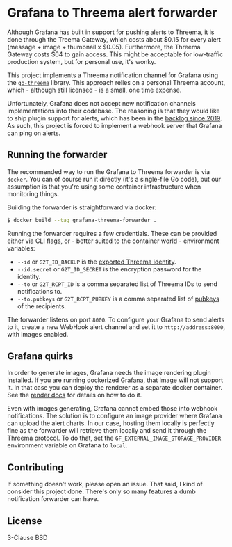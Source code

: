 # Grafana to Threema alert forwarder

Although Grafana has built in support for pushing alerts to Threema, it is done through the Treema Gateway, which costs about $0.15 for every alert (message + image + thumbnail x $0.05). Furthermore, the Threema Gateway costs $64 to gain access. This might be acceptable for low-traffic production system, but for personal use, it's wonky.

This project implements a Threema notification channel for Grafana using the [`go-threema`](https://github.com/karalabe/go-threema) library. This approach relies on a personal Threema account, which - although still licensed - is a small, one time expense.

Unfortunately, Grafana does not accept new notification channels implementations into their codebase. The reasoning is that they would like to ship plugin support for alerts, which has been in the [backlog since 2019](https://github.com/grafana/grafana/issues/16004). As such, this project is forced to implement a webhook server that Grafana can ping on alerts.


## Running the forwarder

The recommended way to run the Grafana to Threema forwarder is via `docker`. You can of course run it directly (it's a single-file Go code), but our assumption is that you're using some container infrastructure when monitoring things.

Building the forwarder is straightforward via docker:

```sh
$ docker build --tag grafana-threema-forwarder .
```

Running the forwarder requires a few credentials. These can be provided either via CLI flags, or - better suited to the container world - environment variables:

- `--id` or `G2T_ID_BACKUP` is the [exported Threema identity](https://github.com/karalabe/go-threema#threema-license-and-account).
- `--id.secret` or `G2T_ID_SECRET` is the encryption password for the identity.
- `--to` or `G2T_RCPT_ID` is a comma separated list of Threema IDs to send notifications to.
- `--to.pubkeys` or `G2T_RCPT_PUBKEY` is a comma separated list of [pubkeys](https://github.com/karalabe/go-threema#threema-user-directory-service) of the recipients.

The forwarder listens on port `8000`. To configure your Grafana to send alerts to it, create a new WebHook alert channel and set it to `http://address:8000`, with images enabled.

## Grafana quirks

In order to generate images, Grafana needs the image rendering plugin installed. If you are running dockerized Grafana, that image will not support it. In that case you can deploy the renderer as a separate docker container. See the [render docs](https://github.com/grafana/grafana-image-renderer) for details on how to do it.

Even with images generating, Grafana cannot embed those into webhook notifications. The solution is to configure an image provider where Grafana can upload the alert charts. In our case, hosting them locally is perfectly fine as the forwarder will retrieve them locally and send it through the Threema protocol. To do that, set the `GF_EXTERNAL_IMAGE_STORAGE_PROVIDER` environment variable on Grafana to `local`.

## Contributing

If something doesn't work, please open an issue. That said, I kind of consider this project done. There's only so many features a dumb notification forwarder can have.

## License

3-Clause BSD